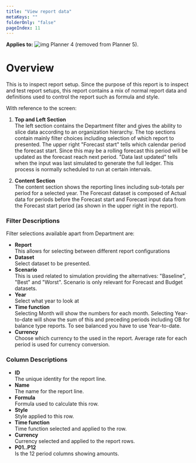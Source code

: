 ```yaml
---
title: "View report data"
metaKeys: ""
folderOnly: "false"
pageIndex: 11
---
```


**Applies to:** ![img](https://profitbasedocs.blob.core.windows.net/icons/yes-icon.png) Planner 4  (removed from Planner 5).

# Overview
This is to inspect report setup. Since the purpose of this report is to inspect and test report setups, this report contains a mix of normal report data and definitions used to control the report such as formula and style.

With reference to the screen:

1. **Top and Left Section** <br/>
The left section contains the Department filter and gives the ability to slice data according to an organization hierarchy. 
The top sections contain mainly filter choices including selection of which report to presented. 
The upper right "Forecast start" tells which calendar period the forecast start. Since this may be a rolling forecast this period will be updated as the forecast reach next period. "Data last updated" tells when the input was last simulated to generate the full ledger. This process is normally scheduled to run at certain intervals. 

2. **Content Section** <br/>
The content section shows the reporting lines including sub-totals per period for a selected year. The Forecast dataset is composed of Actual data for periods before the Forecast start and Forecast input data from the Forecast start period (as shown in the upper right in the report).

### Filter Descriptions
Filter selections available apart from Department are:

- **Report**<br/>This allows for selecting between different report configurations
- **Dataset**<br/>Select dataset to be presented.
- **Scenario**<br/>This is used related to simulation providing the alternatives: "Baseline", "Best" and "Worst". Scenario is only relevant for Forecast and Budget datasets.
- **Year**<br/>Select what year to look at
- **Time function**<br/>Selecting Month will show the numbers for each month. Selecting Year-to-date will show the sum of this and preceding periods including OB for balance type reports. To see balanced you have to use Year-to-date.
- **Currency**<br/>Choose which currency to the used in the report. Average rate for each period is used for currency conversion.

### Column Descriptions

- **ID**<br/>
The unique identity for the report line.
- **Name**<br/>
The name for the report line.
- **Formula**<br/>
Formula used to calculate this row.
- **Style**<br/>
Style applied to this row.
- **Time function**<br/> 
Time function selected and applied to the row.
- **Currency**<br/>
Currency selected and applied to the report rows.
- **P01..P12**<br/> Is the 12 period columns showing amounts.


